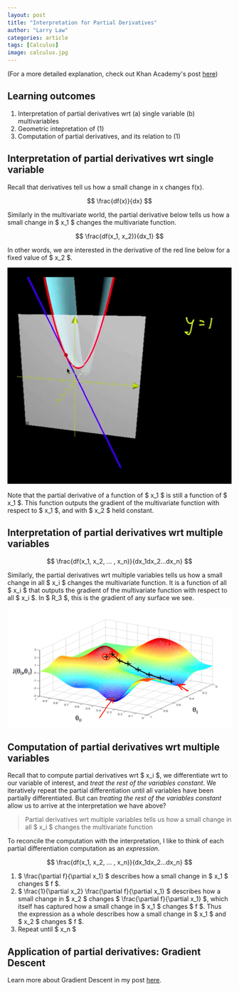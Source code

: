 ```yaml
---
layout: post
title: "Interpretation for Partial Derivatives"
author: "Larry Law"
categories: article
tags: [Calculus]
image: calculus.jpg
---
```


(For a more detailed explanation, check out Khan Academy's post [here](https://www.khanacademy.org/math/multivariable-calculus/multivariable-derivatives/partial-derivative-and-gradient-articles/a/introduction-to-partial-derivatives))

## Learning outcomes
1. Interpretation of partial derivatives wrt (a) single variable (b) multivariables
2. Geometric intepretation of (1)
3. Computation of partial derivatives, and its relation to (1)

## Interpretation of partial derivatives wrt single variable
Recall that derivatives tell us how a small change in x changes f(x).

$$ \frac{df(x)}{dx} $$

Similarly in the multivariate world, the partial derivative below tells us how a small change in \$ x_1 \$ changes the multivariate function. 

$$ \frac{df(x_1, x_2)}{dx_1} $$ 

In other words, we are interested in the derivative of the red line below for a fixed value of \$ x_2 \$.

![Geometric interpretation of partial derivative of a single variable](/assets/img/partial-derivative-sv.jpg)

Note that the partial derivative of a function of \$ x_1 \$ is still a function of \$ x_1 \$. This function outputs the gradient of the multivariate function with respect to \$ x_1 \$, and with \$ x_2 \$ held constant. 

## Interpretation of partial derivatives wrt multiple variables

$$ \frac{df(x_1, x_2, ... , x_n)}{dx_1dx_2...dx_n} $$

Similarly, the partial derivatives wrt multiple variables tells us how a small change in all \$ x_i \$ changes the multivariate function. It is a function of all \$ x_i \$ that outputs the gradient of the multivariate function with respect to all \$ x_i \$. In \$ R_3 \$, this is the gradient of any surface we see.

![Geometric interpretation of partial derivative of a two variables](/assets/img/gradient-descent-3d.jpg)

## Computation of partial derivatives wrt multiple variables
Recall that to compute partial derivatives wrt \$ x_i \$, we differentiate wrt to our variable of interest, and _treat the rest of the variables constant_. We iteratively repeat the partial differentiation until all variables have been partially differentiated. But can _treating the rest of the variables constant_ allow us to arrive at the interpretation we have above?

> Partial derivatives wrt multiple variables tells us how a small change in all \$ x_i \$ changes the multivariate function

To reconcile the computation with the interpretation, I like to think of each partial differentiation computation as an _expression._

$$ \frac{df(x_1, x_2, ... , x_n)}{dx_1dx_2...dx_n} $$

1. \$ \frac{\partial f}{\partial x_1} \$ describes how a small change in \$ x_1 \$ changes \$ f \$.
2. \$ \frac{1}{\partial x_2} \frac{\partial f}{\partial x_1} \$ describes how a small change in \$ x_2 \$ changes \$ \frac{\partial f}{\partial x_1} \$, which itself has captured how a small change in \$ x_1 \$ changes \$ f \$. Thus the expression as a whole describes how a small change in \$ x_1 \$ and \$ x_2 \$ changes \$ f \$.
3. Repeat until \$ x_n \$

## Application of partial derivatives: Gradient Descent
Learn more about Gradient Descent in my post [here](./gradient-descent.html).
